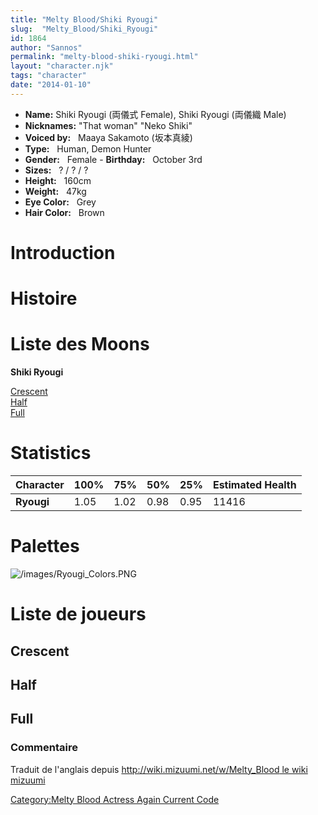 ```yaml
---
title: "Melty Blood/Shiki Ryougi"
slug:  "Melty_Blood/Shiki_Ryougi"
id: 1864
author: "Sannos"
permalink: "melty-blood-shiki-ryougi.html"
layout: "character.njk"
tags: "character"
date: "2014-01-10"
---
```


- **Name:** Shiki Ryougi (両儀式 Female), Shiki Ryougi (両儀織
Male)
- **Nicknames:** "That woman" "Neko Shiki" 
- **Voiced by:**   Maaya Sakamoto (坂本真綾)
- **Type:**   Human, Demon
Hunter
- **Gender:**   Female  - **Birthday:**   October
3rd
- **Sizes:**   ? / ? / ?
- **Height:**   160cm
- **Weight:**   47kg
- **Eye Color:**   Grey
- **Hair Color:**   Brown


# Introduction

# Histoire

# Liste des Moons

**Shiki Ryougi**

[Crescent](Melty_Blood/Shiki_Ryougi/Crescent_Moon)  
[Half](Melty_Blood/Shiki_Ryougi/Half_Moon)  
[Full](Melty_Blood/Shiki_Ryougi/Full_Moon)  

# Statistics

| Character  | 100% | 75%  | 50%  | 25%  | Estimated Health |
|------------|------|------|------|------|------------------|
| **Ryougi** | 1.05 | 1.02 | 0.98 | 0.95 | 11416            |

# Palettes

![](/images/Ryougi_Colors.PNG "/images/Ryougi_Colors.PNG")

# Liste de joueurs

## Crescent

## Half

## Full

### Commentaire

Traduit de l'anglais depuis [http://wiki.mizuumi.net/w/Melty_Blood le
wiki
mizuumi](http://wiki.mizuumi.net/w/Melty_Blood_le_wiki_mizuumi)

[Category:Melty Blood Actress Again Current
Code](Category:Melty_Blood_Actress_Again_Current_Code)
